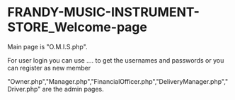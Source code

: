 # FRANDY-MUSIC-INSTRUMENT-STORE_Welcome-page
Main page is "O.M.I.S.php".

For user login you can use .... to get the usernames and passwords or you can register as new member

"Owner.php","Manager.php","FinancialOfficer.php","DeliveryManager.php","Driver.php" are the admin pages.
